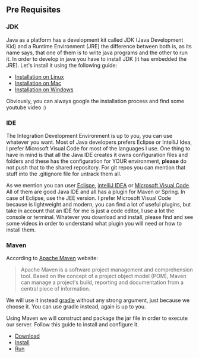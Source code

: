 
## Pre Requisites

### JDK
Java as a platform has a development kit called JDK (Java Development Kid) and a Runtime Environment (JRE) the difference between both is, as its name says, that one of them is to write java programs and the other to run it. In order to develop in java you have to install JDK (it has embedded the JRE). Let's install it using the following guide:

- [Installation on Linux](https://docs.oracle.com/javase/10/install/installation-jdk-and-jre-linux-platforms.htm#JSJIG-GUID-737A84E4-2EFF-4D38-8E60-3E29D1B884B8)
- [Installation on Mac](https://docs.oracle.com/javase/10/install/installation-jdk-and-jre-macos.htm#JSJIG-GUID-2FE451B0-9572-4E38-A1A5-568B77B146DE)
- [Installation on Windows](https://docs.oracle.com/javase/10/install/installation-jdk-and-jre-microsoft-windows-platforms.htm#JSJIG-GUID-A7E27B90-A28D-4237-9383-A58B416071CA)

Obviously, you can always google the installation process and find some youtube video :)

### IDE
The Integration Development Environment is up to you, you can use whatever you want. Most of Java developers prefers Eclipse or IntelliJ Idea, I prefer Microsoft Visual Code for most of the languages I use. One thing to have in mind is that all the Java IDE creates it owns configuration files and folders and these has the configuration for YOUR environment, **please** do not push that to the shared repository. For git repos you can mention that stuff into the .gitignore file for untrack them all.

As we mention you can user [Eclispe](https://www.eclipse.org/downloads/packages/), [intelliJ IDEA](https://www.jetbrains.com/idea/download) or [Microsoft Visual Code](https://code.visualstudio.com/download). All of them are good Java IDE and all has a plugin for Maven or Spring. In case of Eclipse, use the JEE version. I prefer Microsoft Visual Code because is lightweight and modern, you can find a lot of useful plugins, but take in account that an IDE for me is just a code editor, I use a lot the console or terminal. Whatever you download and install, please find and see some videos in order to understand what plugin you will need or how to install them.

### Maven
According to [Apache Maven](https://maven.apache.org/) website:

>Apache Maven is a software project management and comprehension tool. Based on the concept of a project object model (POM), Maven can manage a project's build, reporting and documentation from a central piece of information.

We will use it instead [gradle](https://gradle.org/) without any strong argument, just because we choose it. You can use gradle instead, again is up to you.

Using Maven we will construct and package the jar file in order to execute our server. Follow this guide to install and configure it.

- [Download](https://maven.apache.org/download.cgi)
- [Install](https://maven.apache.org/install.html)
- [Run](https://maven.apache.org/install.html)